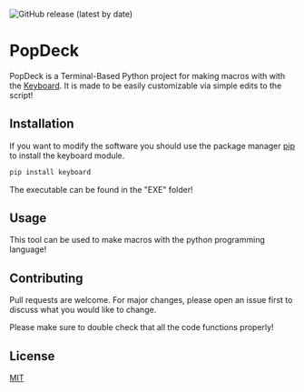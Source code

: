 ![GitHub release (latest by date)](https://img.shields.io/github/downloads/popsquip/PopDeck/latest/total) 
# PopDeck

PopDeck is a Terminal-Based Python project for making macros with with the [Keyboard](https://pypi.org/project/keyboard/). It is made to be easily customizable via simple edits to the script!

## Installation

If you want to modify the software you should use the package manager [pip](https://pip.pypa.io/en/stable/) to install the keyboard module.

```bash
pip install keyboard
```

The executable can be found in the "EXE" folder!

## Usage

This tool can be used to make macros with the python programming language!

## Contributing

Pull requests are welcome. For major changes, please open an issue first to discuss what you would like to change.

Please make sure to double check that all the code functions properly!

## License
[MIT](https://github.com/PopSquip/PopDeck/blob/main/LICENSE)